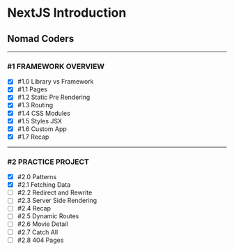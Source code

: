 # NextJS Introduction

## Nomad Coders

---

### #1 FRAMEWORK OVERVIEW

- [x] #1.0 Library vs Framework
- [x] #1.1 Pages
- [x] #1.2 Static Pre Rendering
- [x] #1.3 Routing
- [x] #1.4 CSS Modules
- [x] #1.5 Styles JSX
- [x] #1.6 Custom App
- [x] #1.7 Recap

---

### #2 PRACTICE PROJECT

- [x] #2.0 Patterns
- [x] #2.1 Fetching Data
- [ ] #2.2 Redirect and Rewrite
- [ ] #2.3 Server Side Rendering
- [ ] #2.4 Recap
- [ ] #2.5 Dynamic Routes
- [ ] #2.6 Movie Detail
- [ ] #2.7 Catch All
- [ ] #2.8 404 Pages
